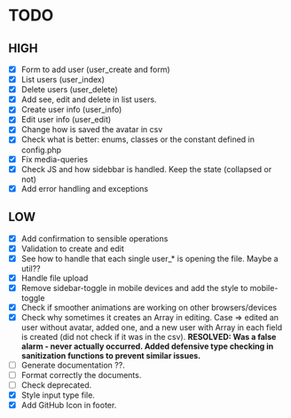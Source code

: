 # TODO

## HIGH

- [x] Form to add user (user_create and form)
- [x] List users (user_index)
- [x] Delete users (user_delete)
- [x] Add see, edit and delete in list users.
- [x] Create user info (user_info)
- [x] Edit user info (user_edit)
- [x] Change how is saved the avatar in csv 
- [x] Check what is better: enums, classes or the constant defined in config.php
- [x] Fix media-queries
- [x] Check JS and how sidebbar is handled. Keep the state (collapsed or not)
- [x] Add error handling and exceptions

## LOW

- [x] Add confirmation to sensible operations 
- [x] Validation to create and edit
- [x] See how to handle that each single user_* is opening the file. Maybe a util??
- [x] Handle file upload
- [x] Remove sidebar-toggle in mobile devices and add the style to mobile-toggle
- [x] Check if smoother animations are working on other browsers/devices
- [x] Check why sometimes it creates an Array in editing. Case => edited an user without avatar, added one, and a new user with Array in each field is created (did not check if it was in the csv). **RESOLVED: Was a false alarm - never actually occurred. Added defensive type checking in sanitization functions to prevent similar issues.**
- [ ] Generate documentation ??.
- [ ] Format correctly the documents.
- [ ] Check deprecated.
- [x] Style input type file.
- [x] Add GitHub Icon in footer.